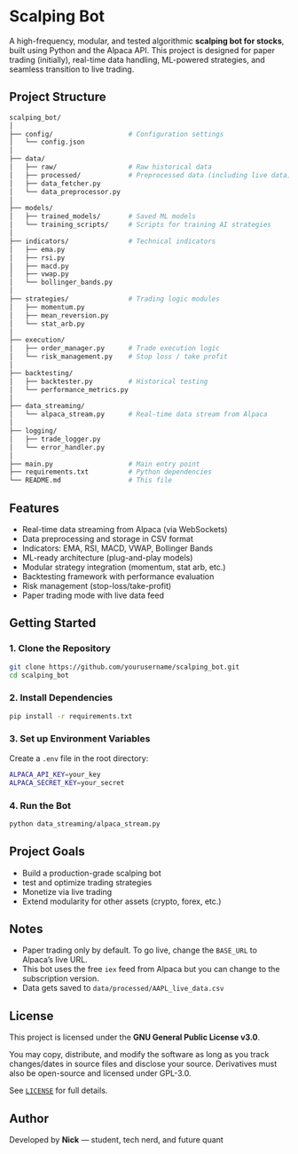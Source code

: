 # Scalping Bot

A high-frequency, modular, and tested algorithmic **scalping bot for stocks**, built using Python and the Alpaca API. This project is designed for paper trading (initially), real-time data handling, ML-powered strategies, and seamless transition to live trading.


## Project Structure

```bash
scalping_bot/
│
├── config/                   # Configuration settings
│   └── config.json
│
├── data/
│   ├── raw/                  # Raw historical data
│   ├── processed/            # Preprocessed data (including live data)
│   ├── data_fetcher.py
│   └── data_preprocessor.py
│
├── models/
│   ├── trained_models/       # Saved ML models
│   └── training_scripts/     # Scripts for training AI strategies
│
├── indicators/               # Technical indicators
│   ├── ema.py
│   ├── rsi.py
│   ├── macd.py
│   ├── vwap.py
│   └── bollinger_bands.py
│
├── strategies/               # Trading logic modules
│   ├── momentum.py
│   ├── mean_reversion.py
│   └── stat_arb.py
│
├── execution/
│   ├── order_manager.py      # Trade execution logic
│   └── risk_management.py    # Stop loss / take profit
│
├── backtesting/
│   ├── backtester.py         # Historical testing
│   └── performance_metrics.py
│
├── data_streaming/
│   └── alpaca_stream.py      # Real-time data stream from Alpaca
│
├── logging/
│   ├── trade_logger.py
│   └── error_handler.py
│
├── main.py                   # Main entry point
├── requirements.txt          # Python dependencies
└── README.md                 # This file
```


## Features

- Real-time data streaming from Alpaca (via WebSockets)
- Data preprocessing and storage in CSV format
- Indicators: EMA, RSI, MACD, VWAP, Bollinger Bands
- ML-ready architecture (plug-and-play models)
- Modular strategy integration (momentum, stat arb, etc.)
- Backtesting framework with performance evaluation
- Risk management (stop-loss/take-profit)
- Paper trading mode with live data feed


## Getting Started

### 1. Clone the Repository

```bash
git clone https://github.com/yourusername/scalping_bot.git
cd scalping_bot
```

### 2. Install Dependencies

```bash
pip install -r requirements.txt
```

### 3. Set up Environment Variables

Create a `.env` file in the root directory:

```bash
ALPACA_API_KEY=your_key
ALPACA_SECRET_KEY=your_secret
```

### 4. Run the Bot
```bash
python data_streaming/alpaca_stream.py
```

## Project Goals

- Build a production-grade scalping bot
- test and optimize trading strategies
- Monetize via live trading
- Extend modularity for other assets (crypto, forex, etc.)

## Notes

- Paper trading only by default. To go live, change the `BASE_URL` to Alpaca’s live URL.
- This bot uses the free `iex` feed from Alpaca but you can change to the subscription version.
- Data gets saved to `data/processed/AAPL_live_data.csv`


## License

This project is licensed under the **GNU General Public License v3.0**.

You may copy, distribute, and modify the software as long as you track changes/dates in source files and disclose your source. Derivatives must also be open-source and licensed under GPL-3.0.

See [`LICENSE`](https://www.gnu.org/licenses/gpl-3.0.en.html) for full details.


## Author

Developed by **Nick** — student, tech nerd, and future quant
